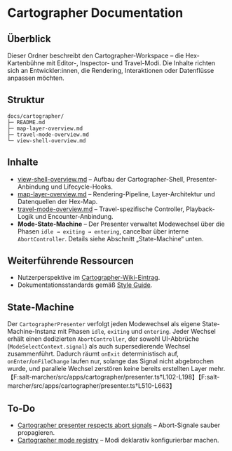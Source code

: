 # Cartographer Documentation

## Überblick
Dieser Ordner beschreibt den Cartographer-Workspace – die Hex-Kartenbühne mit Editor-, Inspector- und Travel-Modi. Die Inhalte
richten sich an Entwickler:innen, die Rendering, Interaktionen oder Datenflüsse anpassen möchten.

## Struktur
```
docs/cartographer/
├─ README.md
├─ map-layer-overview.md
├─ travel-mode-overview.md
└─ view-shell-overview.md
```

## Inhalte
- [view-shell-overview.md](view-shell-overview.md) – Aufbau der Cartographer-Shell, Presenter-Anbindung und Lifecycle-Hooks.
- [map-layer-overview.md](map-layer-overview.md) – Rendering-Pipeline, Layer-Architektur und Datenquellen der Hex-Map.
- [travel-mode-overview.md](travel-mode-overview.md) – Travel-spezifische Controller, Playback-Logik und Encounter-Anbindung.
- **Mode-State-Machine** – Der Presenter verwaltet Modewechsel über die Phasen `idle → exiting → entering`, cancelbar über interne `AbortController`. Details siehe Abschnitt „State-Machine“ unten.

## Weiterführende Ressourcen
- Nutzerperspektive im [Cartographer-Wiki-Eintrag](../../../wiki/Cartographer.md).
- Dokumentationsstandards gemäß [Style Guide](../../../style-guide.md).

## State-Machine
Der `CartographerPresenter` verfolgt jeden Modewechsel als eigene State-Machine-Instanz mit Phasen `idle`, `exiting` und `entering`. Jeder Wechsel erhält einen dedizierten `AbortController`, der sowohl UI-Abbrüche (`ModeSelectContext.signal`) als auch supersedierende Wechsel zusammenführt. Dadurch räumt `onExit` deterministisch auf, `onEnter`/`onFileChange` laufen nur, solange das Signal nicht abgebrochen wurde, und parallele Wechsel zerstören keine bereits erstellten Layer mehr.【F:salt-marcher/src/apps/cartographer/presenter.ts†L102-L198】【F:salt-marcher/src/apps/cartographer/presenter.ts†L510-L663】

## To-Do
- [Cartographer presenter respects abort signals](../../../todo/cartographer-presenter-abort-handling.md) – Abort-Signale sauber propagieren.
- [Cartographer mode registry](../../../todo/cartographer-mode-registry.md) – Modi deklarativ konfigurierbar machen.

